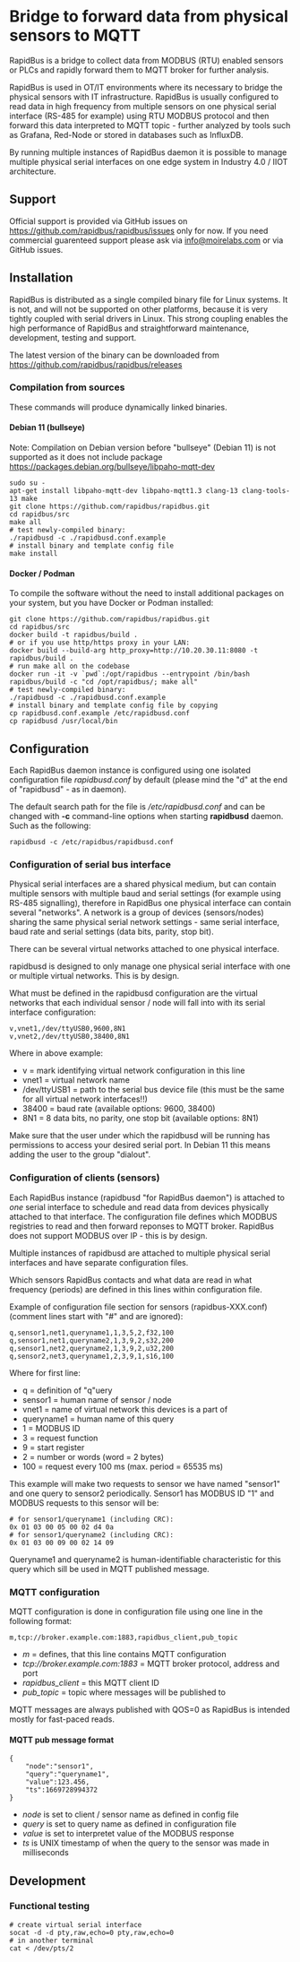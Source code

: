 # Bridge to forward data from physical sensors to MQTT

RapidBus is a bridge to collect data from MODBUS (RTU) enabled sensors or PLCs and rapidly forward them to MQTT broker for further analysis.

RapidBus is used in OT/IT environments where its necessary to bridge the physical sensors with IT infrastructure. RapidBus is usually configured to read data in high frequency from multiple sensors on one physical serial interface (RS-485 for example) using RTU MODBUS protocol and then forward this data interpreted to MQTT topic - further analyzed by tools such as Grafana, Red-Node or stored in databases such as InfluxDB.

By running multiple instances of RapidBus daemon it is possible to manage multiple physical serial interfaces on one edge system in Industry 4.0 / IIOT architecture.

## Support

Official support is provided via GitHub issues on https://github.com/rapidbus/rapidbus/issues only for now. If you need commercial guarenteed support please ask via info@moirelabs.com or via GitHub issues.

## Installation

RapidBus is distributed as a single compiled binary file for Linux systems. It is not, and will not be supported on other platforms, because it is very tightly coupled with serial drivers in Linux. This strong coupling enables the high performance of RapidBus and straightforward maintenance, development, testing and support.

The latest version of the binary can be downloaded from https://github.com/rapidbus/rapidbus/releases

### Compilation from sources

These commands will produce dynamically linked binaries.

#### Debian 11 (bullseye)

Note: Compilation on Debian version before "bullseye" (Debian 11) is not supported as it does not include package https://packages.debian.org/bullseye/libpaho-mqtt-dev

```
sudo su -
apt-get install libpaho-mqtt-dev libpaho-mqtt1.3 clang-13 clang-tools-13 make
git clone https://github.com/rapidbus/rapidbus.git
cd rapidbus/src
make all
# test newly-compiled binary:
./rapidbusd -c ./rapidbusd.conf.example
# install binary and template config file
make install
```

#### Docker / Podman

To compile the software without the need to install additional packages on your system, but you have Docker or Podman installed:

```
git clone https://github.com/rapidbus/rapidbus.git
cd rapidbus/src
docker build -t rapidbus/build .
# or if you use http/https proxy in your LAN:
docker build --build-arg http_proxy=http://10.20.30.11:8080 -t rapidbus/build .
# run make all on the codebase
docker run -it -v `pwd`:/opt/rapidbus --entrypoint /bin/bash rapidbus/build -c "cd /opt/rapidbus/; make all"
# test newly-compiled binary:
./rapidbusd -c ./rapidbusd.conf.example
# install binary and template config file by copying
cp rapidbusd.conf.example /etc/rapidbusd.conf
cp rapidbusd /usr/local/bin
```

## Configuration

Each RapidBus daemon instance is configured using one isolated configuration file _rapidbusd.conf_ by default (please mind the "d" at the end of "rapidbusd" - as in daemon).

The default search path for the file is _/etc/rapidbusd.conf_ and can be changed with **-c** command-line options when starting **rapidbusd** daemon. Such as the following:

```
rapidbusd -c /etc/rapidbus/rapidbusd.conf
```

### Configuration of serial bus interface

Physical serial interfaces are a shared physical medium, but can contain multiple sensors with multiple baud and serial settings (for example using RS-485 signalling), therefore in RapidBus one physical interface can contain several "networks".
A network is a group of devices (sensors/nodes) sharing the same physical serial network settings - same serial interface, baud rate and serial settings (data bits, parity, stop bit).

There can be several virtual networks attached to one physical interface.

rapidbusd is designed to only manage one physical serial interface with one or multiple virtual networks. This is by design.

What must be defined in the rapidbusd configuration are the virtual networks that each individual sensor / node will fall into with its serial interface configuration:

```
v,vnet1,/dev/ttyUSB0,9600,8N1
v,vnet2,/dev/ttyUSB0,38400,8N1
```

Where in above example:
* v = mark identifying virtual network configuration in this line
* vnet1 = virtual network name
* /dev/ttyUSB1 = path to the serial bus device file (this must be the same for all virtual network interfaces!!)
* 38400 = baud rate (available options: 9600, 38400)
* 8N1 = 8 data bits, no parity, one stop bit (available options: 8N1)

Make sure that the user under which the rapidbusd will be running has permissions to access your desired serial port. In Debian 11 this means adding the user to the group "dialout".

### Configuration of clients (sensors)

Each RapidBus instance (rapidbusd "for RapidBus daemon") is attached to _one_ serial interface to schedule and read data from devices physically attached to that interface. The configuration file defines which MODBUS registries to read and then forward reponses to MQTT broker. RapidBus does not support MODBUS over IP - this is by design.

Multiple instances of rapidbusd are attached to multiple physical serial interfaces and have separate configuration files.

Which sensors RapidBus contacts and what data are read in what frequency (periods) are defined in this lines within configuration file.

Example of configuration file section for sensors (rapidbus-XXX.conf) (comment lines start with "#" and are ignored):

```
q,sensor1,net1,queryname1,1,3,5,2,f32,100
q,sensor1,net1,queryname2,1,3,9,2,s32,200
q,sensor1,net2,queryname2,1,3,9,2,u32,200
q,sensor2,net3,queryname1,2,3,9,1,s16,100
```

Where for first line:
* q = definition of "q"uery
* sensor1 = human name of sensor / node
* vnet1 = name of virtual network this devices is a part of
* queryname1 = human name of this query
* 1 = MODBUS ID
* 3 = request function
* 9 = start register
* 2 = number or words (word = 2 bytes)
* 100 = request every 100 ms (max. period = 65535 ms)

This example will make two requests to sensor we have named "sensor1" and one query to sensor2 periodically. Sensor1 has MODBUS ID "1" and MODBUS requests to this sensor will be:

```
# for sensor1/queryname1 (including CRC):
0x 01 03 00 05 00 02 d4 0a
# for sensor1/queryname2 (including CRC):
0x 01 03 00 09 00 02 14 09
```

Queryname1 and queryname2 is human-identifiable characteristic for this query which sill be used in MQTT published message.

### MQTT configuration

MQTT configuration is done in configuration file using one line in the following format:

```
m,tcp://broker.example.com:1883,rapidbus_client,pub_topic
```

* *m* = defines, that this line contains MQTT configuration
* *tcp://broker.example.com:1883* = MQTT broker protocol, address and port
* *rapidbus_client* = this MQTT client ID
* *pub_topic* = topic where messages will be published to

MQTT messages are always published with QOS=0 as RapidBus is intended mostly for fast-paced reads.

#### MQTT pub message format

```
{
    "node":"sensor1",
    "query":"queryname1",
    "value":123.456,
    "ts":1669728994372
}
```

* *node* is set to client / sensor name as defined in config file
* *query* is set to query name as defined in configuration file
* *value* is set to interpretet value of the MODBUS response
* *ts* is UNIX timestamp of when the query to the sensor was made in milliseconds

## Development

### Functional testing

```
# create virtual serial interface
socat -d -d pty,raw,echo=0 pty,raw,echo=0
# in another terminal
cat < /dev/pts/2
```
